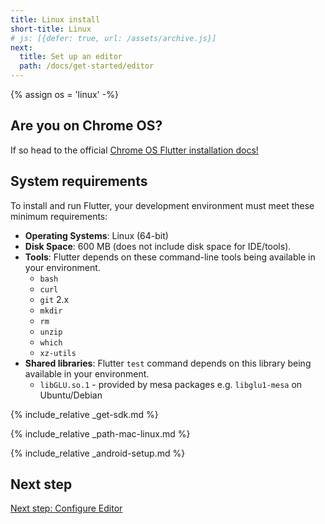 ```yaml
---
title: Linux install
short-title: Linux
# js: [{defer: true, url: /assets/archive.js}]
next:
  title: Set up an editor
  path: /docs/get-started/editor
---
```


{% assign os = 'linux' -%}

## Are you on Chrome OS?

If so head to the official [Chrome OS Flutter installation
docs!](/docs/get-started/install/chromeos)

## System requirements

To install and run Flutter, your development environment must meet these minimum requirements:

- **Operating Systems**: Linux (64-bit)
- **Disk Space**: 600 MB (does not include disk space for IDE/tools).
- **Tools**: Flutter depends on these command-line tools being available in your environment.
  - `bash`
  - `curl`
  - `git` 2.x
  - `mkdir`
  - `rm`
  - `unzip`
  - `which`
  - `xz-utils`
- **Shared libraries**: Flutter `test` command depends on this library being available in your environment.
  - `libGLU.so.1` - provided by mesa packages e.g. `libglu1-mesa` on Ubuntu/Debian

{% include_relative _get-sdk.md %}

{% include_relative _path-mac-linux.md %}

{% include_relative _android-setup.md %}

## Next step

[Next step: Configure Editor](/docs/get-started/editor)
